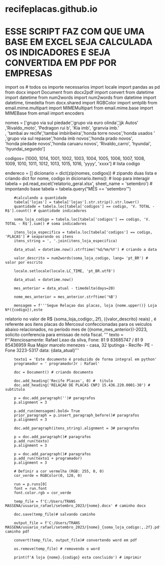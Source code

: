# recifeplacas.github.io
# ESSE SCRIPT FAZ COM QUE UMA BASE EM EXCEL SEJA CALCULADA OS INDICADORES E SEJA CONVERTIDA EM PDF POR EMPRESAS 


import os  # todos os importe necessarios 
import locale
import pandas as pd
from docx import Document
from docx2pdf import convert
from datetime import datetime
from num2words import num2words
from datetime import datetime, timedelta
from docx.shared import RGBColor
import smtplib
from email.mime.multipart import MIMEMultipart
from email.mime.base import MIMEBase
from email import encoders

nomes = ['grupo via sul piedade','grupo via euro olinda','jjk Autos'\
         ,'Rivaldo_moto', 'Pedragon rui b', 'Kia imb', 'granvia imb.'\
        , 'tambai av recife','tambai imbiribeira','honda torre novos','honda usados '\
         ,'grupo via sul repasse','honda imb novos','honda prado novos',\
         'honda piedade novos','honda caruaru novos', 'Rivaldo_carro', 'hyundai', 'hyundai_segundo']

codigos= [1000, 1014,  1001, 1002, 1003, 1004, 1005, 1006, 1007, 1008,\
          1009, 1010, 1011, 1012, 1013, 1015, 1016, 'yyyy', 'xxxx'] # lista codigo

endereco = []
dicionario = dict(zip(nomes, codigos)) # zipando duas lista e criando dict 
for nome, codigo in dicionario.items(): # loop para interagir 
        tabela = pd.read_excel('relatorio_geral.xlsx', sheet_name = 'setembro')   # impontando base 
        tabela = tabela.query("MÊS == 'setembro'")       
        
        #calculando a quantidade
        tabela['lojas'] = tabela['lojas'].str.strip().str.lower()
        quantidade = tabela.loc[tabela['codigos'] == codigo, 'V. TOTAL - R$'].count() # quantidade indicadores

        soma_loja_codigo = tabela.loc[tabela['codigos'] == codigo, 'V. TOTAL - R$'].sum() # soma indicadores
        
        itens_loja_especifica = tabela.loc[tabela['codigos'] == codigo, 'PLACAS'] # seaparando os itens
        itens_string = ', '.join(itens_loja_especifica)

        data_atual = datetime.now().strftime('%d/%m/%Y') # criando a data 

        valor_descrito = num2words(soma_loja_codigo, lang= 'pt_BR') # valor por escrito 

        locale.setlocale(locale.LC_TIME, 'pt_BR.utf8')

        data_atual = datetime.now()  

        mes_anterior = data_atual - timedelta(days=20)

        nome_mes_anterior = mes_anterior.strftime('%B')  

        mensagem = f'''Segue Relaçao das placas, loja {nome.upper()} Loja Nº({codigo}),este 
relatorio no valor de R$ {soma_loja_codigo:,.2f}, ({valor_descrito} reais) , é referente
aos itens placas do Mercosul confeccionadas para os veículos abaixo relacionados, no
período mes de ({nome_mes_anterior})-2023, solicito conferencia para emissao de nota fiscal.
'''
        texto = f'''Atenciosamente: Rafael Leao da silva, Fone: 81 9 83685747 / 81 9 85436959
Rua Major marcelo menezes - casa, 32 Iputinga - Recife- PE - Fone 3223-5317
data: {data_atual}'''

        texto1 = 'Este documento é produzido de forma integral em python'
        programador = ' programadorJr : Rafael'

        doc = Document() # criando documento 

        doc.add_heading('Recife Placas', 0) #  titulo
        doc.add_heading('RELAÇAO DE PLACAS CNPJ 15.436.220.0001-30') # subtitulo 

        p = doc.add_paragraph('')# paragrafos
        p.alignment = 3

        p.add_run(mensagem).bold= True
        prior_paragraph = p.insert_paragraph_before()# paragrafos
        p.alignment = 3

        doc.add_paragraph(itens_string).alignment = 3# paragrafos

        p = doc.add_paragraph()# paragrafos
        p.add_run(texto)
        p.alignment = 3

        p = doc.add_paragraph()# paragrafos
        p.add_run(texto1 + programador)
        p.alignment = 3

        # Definir a cor vermelha (RGB: 255, 0, 0)
        cor_verde = RGBColor(0, 128, 0)

        run = p.runs[0]
        font = run.font
        font.color.rgb = cor_verde

        temp_file = f'C:/Users/TRANS MASSENA/usuario_rafael/setembro_2023/{nome}.docx' # caminho docx 

        doc.save(temp_file)# salvando caminho 

        output_file = f'C:/Users/TRANS MASSENA/usuario_rafael/setembro_2023/{nome}_{soma_loja_codigo:,.2f}.pdf'# caminho pdf

        convert(temp_file, output_file)# convertendo word em pdf 

        os.remove(temp_file) # removendo o word 

        print(f'A loja {nome}.{codigo} esta concluido') # imprimir
                
             
          
   
